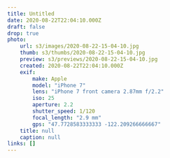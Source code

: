 ```yaml
---
title: Untitled
date: 2020-08-22T22:04:10.000Z
draft: false
drop: true
photo:
    url: s3/images/2020-08-22-15-04-10.jpg
    thumb: s3/thumbs/2020-08-22-15-04-10.jpg
    preview: s3/previews/2020-08-22-15-04-10.jpg
    created: 2020-08-22T22:04:10.000Z
    exif:
        make: Apple
        model: "iPhone 7"
        lens: "iPhone 7 front camera 2.87mm f/2.2"
        iso: 25
        aperture: 2.2
        shutter_speed: 1/120
        focal_length: "2.9 mm"
        gps: "47.7728583333333 -122.209266666667"
    title: null
    caption: null
links: []
---
```

